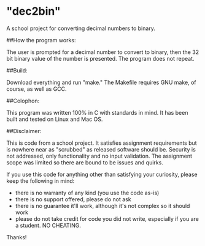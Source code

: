 # "dec2bin"
A school project for converting decimal numbers to binary.

##How the program works:

The user is prompted for a decimal number to convert to binary, then the
32 bit binary value of the number is presented. The program does not
repeat.

##Build:

Download everything and run "make." The Makefile requires GNU make, of
course, as well as GCC.

##Colophon:

This program was written 100% in C with standards in mind. It has been
built and tested on Linux and Mac OS.

##Disclaimer:

This is code from a school project. It satisfies assignment requirements
but is nowhere near as "scrubbed" as released software should be.
Security is not addressed, only functionality and no input validation. The
assignment scope was limited so there are bound to be issues and quirks.

If you use this code for anything other than satisfying your curiosity,
please keep the following in mind:

- there is no warranty of any kind (you use the code as-is)
- there is no support offered, please do not ask
- there is no guarantee it'll work, although it's not complex so it should
  work
- please do not take credit for code you did not write, especially if you
  are a student. NO CHEATING.

Thanks!
